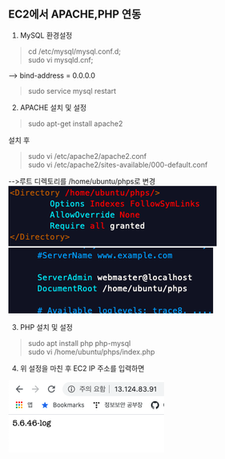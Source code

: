 ## EC2에서 APACHE,PHP 연동

1. MySQL 환경설정  

>cd /etc/mysql/mysql.conf.d;  
>sudo vi mysqld.cnf;

--> bind-address = 0.0.0.0

>sudo service mysql restart

2. APACHE 설치 및 설정  

>sudo apt-get install apache2

설치 후  
>sudo vi /etc/apache2/apache2.conf  
>sudo vi /etc/apache2/sites-available/000-default.conf

-->루트 디렉토리를 /home/ubuntu/phps로 변경  
![1](./apache2conf.png)  
![2](./000-default.png)

3. PHP 설치 및 설정  

>sudo apt install php php-mysql  
>sudo vi /home/ubuntu/phps/index.php


4. 위 설정을 마친 후 EC2 IP 주소를 입력하면

![3](./complete.png)